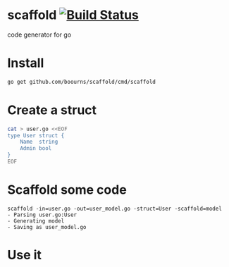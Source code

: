 # scaffold [![Build Status](https://travis-ci.org/boourns/scaffold.svg?branch=master)](https://travis-ci.org/boourns/scaffold)

code generator for go

# Install
```bash
go get github.com/boourns/scaffold/cmd/scaffold
```

# Create a struct
```bash
cat > user.go <<EOF
type User struct {
	Name  string
	Admin bool
}
EOF
```

# Scaffold some code
```
scaffold -in=user.go -out=user_model.go -struct=User -scaffold=model
- Parsing user.go:User
- Generating model
- Saving as user_model.go
```

# Use it

